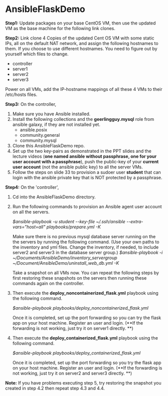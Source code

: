 # AnsibleFlaskDemo

**Step1:**
Update packages on your base CentOS VM, then use the updated VM as the base machine for the following link clones.

**Step2:**
Link clone 4 Copies of the updated Cent OS VM with some static IPs, all on the default NAT network, and assign the following hostnames to them. If you choose to use different hostnames. You need to figure out by yourself which files to change.
- controller
- server1
- server2
- server3

Power on all VMs, add the IP-hostname mappings of all these 4 VMs to their /etc/hosts files.

**Step3:**
On the controller, 

 1. Make sure you have Ansible installed.
 2. Install the following collections and the **geerlingguy.mysql** role from ansible galaxy, if they are not installed yet.
	- ansible.posix
	- community.general
	- community.mysql
 3. Clone this AnsibleFlaskDemo repo.
 4. Set up the two key-pairs as demonstrated in the PPT slides and the lecture videos (**one named ansible without passphrase, one for your user account with a passphrase**), push the public-key of your **current user account** (not the ansible public key) to all the server VMs.
 5. Follow the steps on slide 33 to provision a sudoer user **student** that can login with the ansible private key that is NOT protected by a passphrase.  

**Step4:**
On the 'controller', 

 1. Cd into the AnsibleFlaskDemo directory.
 2. Run the following commands to provision an Ansible agent user account on all the servers. 
 	
    *$ansible-playbook -u student --key-file ~/.ssh/ansible --extra-vars="host=all" playbooks/prepare.yml -K*

    Make sure there is no previous mysql database server running on the the servers by running the following command. 
    (Use your own paths to the inventory and yml files. Change the inventory, if needed, to include server2 and server3 in the database server group.)
    *$ansible-playbook -i ~/Documents/AnsibleDemo/inventory_servergroup ~/Document/AnsibleDemo/uninstall_web_db.yml -K*
    
    Take a snapshot on all VMs now. You can repeat the following steps by first restoring these snapshots on the servers then running these commands again on the controller.

4. Then execute the **deploy_noncontainerized_flask.yml** playbook using the following command.

     *$ansible-playbook playbooks/deploy_noncontainerized_flask.yml*

	Once it is completed, set up the port forwarding so you can try the flask app on your host machine. Register an user and login.
	(**If the forwarding is not working, just try it on server1 directly. **)

5. Then execute the **deploy_containerized_flask.yml** playbook using the following command.

     *$ansible-playbook playbooks/deploy_containerized_flask.yml*
	
	Once it is completed, set up the port forwarding so you try the flask app on your host machine. Register an user and login.
	(**If the forwarding is not working, just try it on server2 and server3 directly. **)

**Note:**
If you have problems executing step 5, try restoring the snapshot you created in step 4.2 then repeat step 4.3 and 4.4.
